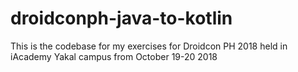 # droidconph-java-to-kotlin
This is the codebase for my exercises for Droidcon PH 2018 held in iAcademy Yakal campus from October 19-20 2018
